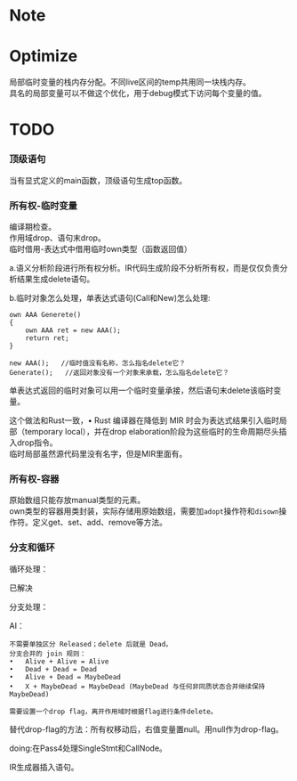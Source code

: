 ﻿
# Note  



# Optimize  

局部临时变量的栈内存分配。不同live区间的temp共用同一块栈内存。  
具名的局部变量可以不做这个优化，用于debug模式下访问每个变量的值。    


# TODO  


### 顶级语句    

当有显式定义的main函数，顶级语句生成top函数。  

### 所有权-临时变量    

编译期检查。  
作用域drop、语句末drop。  
临时借用-表达式中借用临时own类型（函数返回值）    


a.语义分析阶段进行所有权分析。IR代码生成阶段不分析所有权，而是仅仅负责分析结果生成delete语句。  

b.临时对象怎么处理，单表达式语句(Call和New)怎么处理:    
```
own AAA Generete()
{
    own AAA ret = new AAA();
    return ret;
}

new AAA();   //临时值没有名称，怎么指名delete它？    
Generate();   //返回对象没有一个对象来承载，怎么指名delete它？    
```  

单表达式返回的临时对象可以用一个临时变量承接，然后语句末delete该临时变量。    

这个做法和Rust一致，•	Rust 编译器在降低到 MIR 时会为表达式结果引入临时局部（temporary local），并在drop elaboration阶段为这些临时的生命周期尽头插入drop指令。    
临时局部虽然源代码里没有名字，但是MIR里面有。    


### 所有权-容器    

原始数组只能存放manual类型的元素。  
own类型的容器用类封装，实际存储用原始数组，需要加`adopt`操作符和`disown`操作符。定义get、set、add、remove等方法。      



### 分支和循环    

循环处理：  

已解决  

分支处理：  

AI：
```
不需要单独区分 Released；delete 后就是 Dead。
分支合并的 join 规则：
•	Alive + Alive = Alive
•	Dead + Dead = Dead
•	Alive + Dead = MaybeDead
•	X + MaybeDead = MaybeDead (MaybeDead 与任何非同质状态合并继续保持 MaybeDead)

需要设置一个drop flag，离开作用域时根据flag进行条件delete。    
```

替代drop-flag的方法：所有权移动后，右值变量置null。用null作为drop-flag。    

doing:在Pass4处理SingleStmt和CallNode。    

IR生成器插入语句。    
